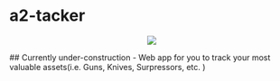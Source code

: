 # a2-tacker
<p align="center"><tb><img  src="https://visitor-badge.glitch.me/badge?page_id=shoel-uddin.a2-tracker"/></tb></p>
## Currently under-construction 
- Web app for you to track your most valuable assets(i.e. Guns, Knives, Surpressors, etc. )
